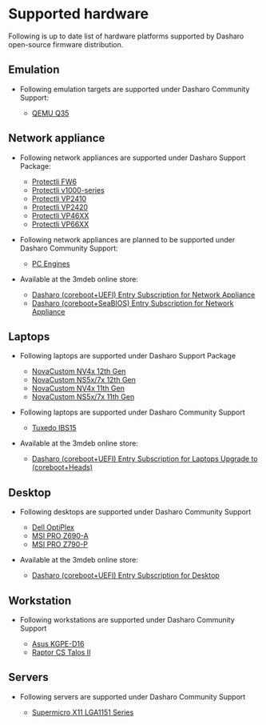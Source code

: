 # Supported hardware

Following is up to date list of hardware platforms supported by Dasharo
open-source firmware distribution.

## Emulation

* Following emulation targets are supported under Dasharo Community Support:

    - [QEMU Q35](qemu_q35/overview.md)

## Network appliance

* Following network appliances are supported under Dasharo Support Package:

    - [Protectli FW6](../unified/protectli/overview.md#fw6)
    - [Protectli v1000-series](../unified/protectli/overview.md#v1000-series)
    - [Protectli VP2410](../unified/protectli/overview.md#vp2410)
    - [Protectli VP2420](../unified/protectli/overview.md#vp2420)
    - [Protectli VP46XX](../unified/protectli/overview.md#vp46xx)
    - [Protectli VP66XX](../unified/protectli/overview.md#vp66xx)

* Following network appliances are planned to be supported under Dasharo
  Community Support:

    - [PC Engines](pc_engines/post-eol-fw-announcement.md)

* Available at the 3mdeb online store:

    - [Dasharo (coreboot+UEFI) Entry Subscription for Network Appliance](https://shop.3mdeb.com/shop/dasharo-entry-subscription/1-year-dasharo-entry-subscription-for-network-appliance/)
    - [Dasharo (coreboot+SeaBIOS) Entry Subscription for Network Appliance](https://shop.3mdeb.com/shop/dasharo-entry-subscription/1-year-dasharo-entry-subscription-for-network-appliance-corebootseabios/)

## Laptops

* Following laptops are supported under Dasharo Support Package

    - [NovaCustom NV4x 12th Gen](../unified/novacustom/overview.md)
    - [NovaCustom NS5x/7x 12th Gen](../unified/novacustom/overview.md)
    - [NovaCustom NV4x 11th Gen](../unified/novacustom/overview.md)
    - [NovaCustom NS5x/7x 11th Gen](../unified/novacustom/overview.md)

* Following laptops are supported under Dasharo Community Support

    - [Tuxedo IBS15](tuxedo_ibs15/releases.md)

* Available at the 3mdeb online store:

    - [Dasharo (coreboot+UEFI) Entry Subscription for Laptops Upgrade to (coreboot+Heads)](https://shop.3mdeb.com/shop/dasharo-entry-subscription/dasharo-corebootuefi-entry-subscription-upgrade-to-corebootheads-for-laptop-users/)

## Desktop

* Following desktops are supported under Dasharo Community Support

    - [Dell OptiPlex](dell_optiplex/overview.md)
    - [MSI PRO Z690-A](../unified/msi/overview.md)
    - [MSI PRO Z790-P](../unified/msi/overview.md)

* Available at the 3mdeb online store:

    - [Dasharo (coreboot+UEFI) Entry Subscription for Desktop](https://shop.3mdeb.com/shop/dasharo-entry-subscription/1year-desktop/)

## Workstation

* Following workstations are supported under Dasharo Community Support

    - [Asus KGPE-D16](asus_kgpe_d16/overview.md)
    - [Raptor CS Talos II](talos_2/overview.md)

## Servers

* Following servers are supported under Dasharo Community Support

    - [Supermicro X11 LGA1151 Series](supermicro_x11_lga1151_series/overview.md)

